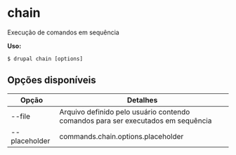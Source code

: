 # chain
Execução de comandos em sequência

**Uso:**
```
$ drupal chain [options] 
```

## Opções disponíveis
Opção | Detalhes
-------|-------------
--file | Arquivo definido pelo usuário contendo comandos para ser executados em sequência
--placeholder | commands.chain.options.placeholder
